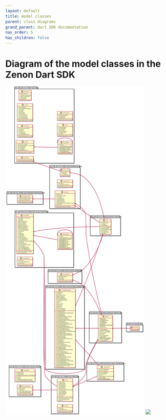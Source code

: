 ```yaml
---
layout: default
title: model classes
parent: class diagrams
grand_parent: dart SDK documentation
nav_order: 5
has_children: false
---
```

# Diagram of the model classes in the Zenon Dart SDK

![Alt text](./svg/model.svg)
<img src="./model.svg">
